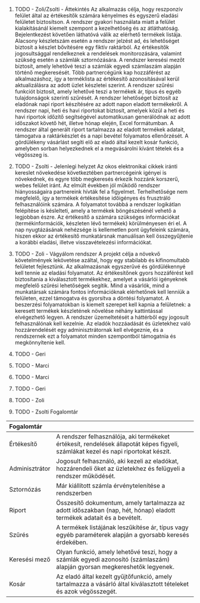 1. TODO - Zoli/Zsolti - Áttekintés
Az alkalmazás célja, hogy reszponzív felület által az értékesítők számára kényelmes és egyszerű eladási felületet biztosítson.
A rendszer gyakori használata miatt a felület kialakításánál kiemelt szempont a kezelhetőség és az átláthatóság.
Bejelentkezést követően láthatóvá válik az elérhető termékek listája.
Alacsony készletszám esetén a rendszer jelzést ad, és lehetőséget biztosít a készlet bővítésére egy fiktív raktárból.
Az értékesítők jogosultsággal rendelkeznek a rendelések monitorozására, valamint szükség esetén a számlák sztornózására.
A rendszer keresési mezőt biztosít, amely lehetővé teszi a számlák egyedi számlaszám alapján történő megkeresését.
Több partnercégünk kap hozzáférést az alkalmazáshoz, így a terméklista az értékesítő azonosításával kerül aktualizálásra az adott üzlet készletei szerint.
A rendszer szűrési funkciót biztosít, amely lehetővé teszi a termékek ár, típus és egyéb tulajdonságok szerinti szűrését.
A rendszer lehetőséget biztosít az eladónak napi riport készítésére az adott napon eladott termékekről.
A rendszer napi, heti és havi riportokat biztosít, amelyek közül a heti és havi riportok időzítő segítségével automatikusan generálódnak az adott időszakot követő hét, illetve hónap elején, Excel formátumban.
A rendszer által generált riport tartalmazza az eladott termékek adatait, támogatva a raktárkészlet és a napi bevétel folyamatos ellenőrzését.
A gördülékeny vásárlást segíti elő az eladó által kezelt kosár funkció, amelyben sorban helyezkednek el a megvásárolni kívánt tételek és a végösszeg is.

2. TODO - Zsolti - Jelenlegi helyzet
Az okos elektronikai cikkek iránti kereslet növekedése következtében partnercégeink igényei is növekednek, és egyre több megkeresés érkezik hozzánk korszerű, webes felület iránt.
Az elmúlt években jól működő rendszer hiányosságaira partnereink hívták fel a figyelmet.
Terhelhetősége nem megfelelő, így a termékek értékesítése időigényes és frusztráló felhasználóink számára.
A folyamatot továbbá a rendszer logikátlan felépítése is késlelteti, amely a termékek böngészésénél vehető a legjobban észre.
Az értékesítő a számára szükséges információkat (termékinformációk, készleten lévő termékek) körülményesen éri el.
A nap nyugtázásának nehézsége is kellemetlen pont ügyfeleink számára, hiszen ekkor az értékesítő munkatársnak manuálisan kell összegyűjtenie a korábbi eladási, illetve visszavételezési információkat.

3. TODO - Zoli - Vágyálom rendszer
A projekt célja a növekvő követelmények lekövetése azáltal, hogy egy stabilabb és kifinomultabb felületet fejlesztünk.
Az alkalmazásnak egyszerűvé és gördülékennyé kell tennie az eladási folyamatot.
Az értékesítőnek gyors hozzáférést kell biztosítania a kiválasztott termékekhez, amelyet a vásárlói igényeknek megfelelő szűrési lehetőségek segítik.
Mind a vásárlók, mind a munkatársak számára fontos információknak elérhetőnek kell lenniük a felületen, ezzel támogatva és gyorsítva a döntési folyamatot.
A beszerzési folyamatokban is kiemelt szerepet kell kapnia a felületnek: a keresett termékek készletének növelése néhány kattintással elvégezhető legyen.
A rendszer üzemeltetését a háttérből egy jogosult felhasználónak kell kezelnie.
Az eladók hozzáadását és üzletekhez való hozzárendelését egy adminisztrátornak kell elvégeznie, és a rendszernek ezt a folyamatot minden szempontból támogatnia és megkönnyítenie kell.

5. TODO - Geri









6. TODO - Marci









7. TODO - Marci









8. TODO - Geri









9. TODO - Zoli









10. TODO - Zsolti Fogalomtár

| Fogalomtár     |                                                                                                                                     |
|:---------------|:------------------------------------------------------------------------------------------------------------------------------------|
| Értékesítő     | A rendszer felhasználója, aki termékeket értékesít, rendelések állapotát képes figyeli, számlákat kezel és napi riportokat készít.  |
| Adminisztrátor | Jogosult felhasználó, aki kezeli az eladókat, hozzárendeli őket az üzletekhez és felügyeli a rendszer működését.                    |
| Sztornózás     | Már kiállított számla érvénytelenítése a rendszerben                                                                                |
| Riport         | Összesítő dokumentum, amely tartalmazza az adott időszakban (nap, hét, hónap) eladott termékek adatait és a bevételt.               |
| Szűrés         | A termékek listájának leszűkítése ár, típus vagy egyéb paraméterek alapján a gyorsabb keresés érdekében.                            |
| Keresési mező  | Olyan funkció, amely lehetővé teszi, hogy a számlák egyedi azonosító (számlaszám) alapján gyorsan megkereshetők legyenek.           |
| Kosár          | Az eladó által kezelt gyűjtőfunkció, amely tartalmazza a vásárló által kiválasztott tételeket és azok végösszegét.                  |
